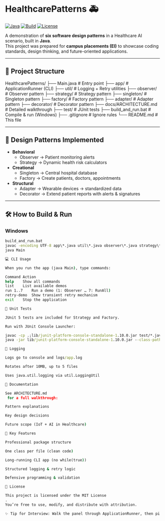 # HealthcarePatterns 🚑

[![Java](https://img.shields.io/badge/Java-17%2B-blue)](https://openjdk.org/)
[![Build](https://img.shields.io/badge/build-passing-brightgreen)](#)
[![License](https://img.shields.io/badge/license-MIT-lightgrey)](LICENSE)

A demonstration of **six software design patterns** in a Healthcare AI scenario, built in **Java**.  
This project was prepared for **campus placements (EI)** to showcase coding standards, design thinking, and future-oriented applications.

---

## 📂 Project Structure
HealthcarePatterns/
├── Main.java # Entry point
├── app/ # ApplicationRunner (CLI)
├── util/ # Logging + Retry utilities
├── observer/ # Observer pattern
├── strategy/ # Strategy pattern
├── singleton/ # Singleton pattern
├── factory/ # Factory pattern
├── adapter/ # Adapter pattern
├── decorator/ # Decorator pattern
├── docs/ARCHITECTURE.md # Detailed walkthrough
├── test/ # JUnit tests
├── build_and_run.bat # Compile & run (Windows)
├── .gitignore # Ignore rules
└── README.md # This file


---

## 🧩 Design Patterns Implemented
- **Behavioral**
  - Observer → Patient monitoring alerts
  - Strategy → Dynamic health risk calculators  
- **Creational**
  - Singleton → Central hospital database
  - Factory → Create patients, doctors, appointments  
- **Structural**
  - Adapter → Wearable devices → standardized data
  - Decorator → Extend patient reports with alerts & signatures  

---

## 🛠️ How to Build & Run

### Windows
```bat
build_and_run.bat
javac -encoding UTF-8 app\*.java util\*.java observer\*.java strategy\*.java singleton\*.java factory\*.java adapter\*.java decorator\*.java Main.java
java Main

💻 CLI Usage

When you run the app (java Main), type commands:

Command	Action
help	Show all commands
list	List available demos
run 1..7	Run a demo (1: Observer … 7: RunAll)
retry-demo	Show transient retry mechanism
exit	Stop the application

🧪 Unit Tests

JUnit 5 tests are included for Strategy and Factory.

Run with JUnit Console Launcher:

javac -cp .;lib/junit-platform-console-standalone-1.10.0.jar test/*.java
java -jar lib/junit-platform-console-standalone-1.10.0.jar --class-path . --scan-class-path

📜 Logging

Logs go to console and logs/app.log

Rotates after 10MB, up to 5 files

Uses java.util.logging via util.LoggingUtil

📖 Documentation

See ARCHITECTURE.md
 for a full walkthrough:

Pattern explanations

Key design decisions

Future scope (IoT + AI in Healthcare)

📌 Key Features

Professional package structure

One class per file (clean code)

Long-running CLI app (no while(true))

Structured logging & retry logic

Defensive programming & validation

📄 License

This project is licensed under the MIT License
.
You’re free to use, modify, and distribute with attribution.

✨ Tip for Interview: Walk the panel through ApplicationRunner, then pick any demo (e.g., Observer). Show how logging flows into logs/app.log. Then explain why Healthcare + IoT is future scope.





